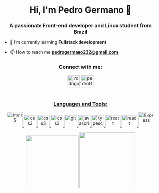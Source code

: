 <h1 align="center">Hi, I'm Pedro Germano 🔭</h1>
<h3 align="center">A passionate Front-end developer and Linux student from Brazil</h3>

- 🌱 I’m currently learning **Fullstack development**

- 📫 How to reach me **pedrogermano232@gmail.com**

<div align="center">
<h3>Connect with me:</h3>
<p>
<a href="https://www.linkedin.com/in/pedrogermano232/" target="_blank">
  <img align="center" src="https://i.pinimg.com/originals/58/99/22/589922e187ab719d0afa9c4c2993019b.png" alt="rodrigo-victor-5a7707174" height="40" width="40"   />
</a>
<a href="https://instagram.com/pedroGermano232" target="_blank" >
  <img align="center" src="https://image.flaticon.com/icons/png/512/174/174855.png" alt="pedroGermano232" height="40" width="40"/>
</a>
</p>

<a href="https://github.com/pedroGermano232">
  <h3></br>Languages and Tools:</h3>
<p> 
  <img src="https://img.shields.io/badge/HTML5-E34F26?style=for-the-badge&logo=html5&logoColor=white" alt="html5" width="50" height="50"/> 
  <img src="https://img.shields.io/badge/CSS3-1572B6?style=for-the-badge&logo=css3&logoColor=white" alt="css3" width="40" height="40"/> 
  <img src="https://img.shields.io/badge/styled--components-DB7093?style=for-the-badge&logo=styled-components&logoColor=white" alt="css3" width="40" height="40"/> 
  <img src="https://img.shields.io/badge/Chakra--UI-319795?style=for-the-badge&logo=chakra-ui&logoColor=white" alt="css3" width="40" height="40"/> 
  <img src="https://img.shields.io/badge/Sass-CC6699?style=for-the-badge&logo=sass&logoColor=white" alt="git" width="40" height="40"/> 
  <img src="https://img.shields.io/badge/JavaScript-323330?style=for-the-badge&logo=javascript&logoColor=F7DF1E" alt="javascript" width="40"  height="40"/> 
  <img src="https://upload.wikimedia.org/wikipedia/commons/thumb/4/4c/Typescript_logo_2020.svg/600px-Typescript_logo_2020.svg.png" alt="typescript" width="40" height="40"/>  
  <img src="https://img.shields.io/badge/React-20232A?style=for-the-badge&logo=react&logoColor=61DAFB" alt="react" width="50" height="40"/>  
  <img src="https://img.shields.io/badge/React_Native-20232A?style=for-the-badge&logo=react&logoColor=61DAFB" alt="react native" width="50" height="40"/>  
  <img src="https://img.shields.io/badge/Express.js-000000?style=for-the-badge&logo=express&logoColor=white" alt="Express" width="50" />
</p>
<img height="170em" src="https://github-readme-stats-eight-theta.vercel.app/api/top-langs/?username=pedroGermano&layout=compact&langs_count=8&theme=dracula"/></a>

<img height="180em" src="https://github-readme-stats-eight-theta.vercel.app/api?username=pedroGermano&show_icons=true&theme=dracula&include_all_commits=true&count_private=true"/>
